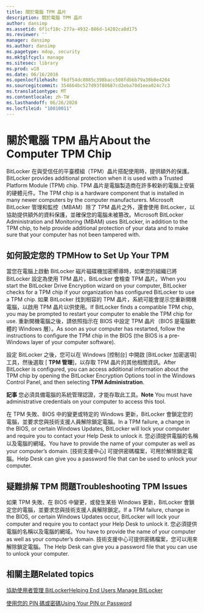 ```yaml
---
title: 關於電腦 TPM 晶片
description: 關於電腦 TPM 晶片
author: dansimp
ms.assetid: 6f1cf18c-277a-4932-886d-14202ca8d175
ms.reviewer: ''
manager: dansimp
ms.author: dansimp
ms.pagetype: mdop, security
ms.mktglfcycl: manage
ms.sitesec: library
ms.prod: w10
ms.date: 06/16/2016
ms.openlocfilehash: f6df54dc8085c398bacc508fdbbb79a30b0e4204
ms.sourcegitcommit: 354664bc527d93f80687cd2eba70d1eea024c7c3
ms.translationtype: MT
ms.contentlocale: zh-TW
ms.lasthandoff: 06/26/2020
ms.locfileid: "10810011"
---
```

# <span data-ttu-id="fa386-103">關於電腦 TPM 晶片</span><span class="sxs-lookup"><span data-stu-id="fa386-103">About the Computer TPM Chip</span></span>


<span data-ttu-id="fa386-104">BitLocker 在與受信任的平臺模組（TPM）晶片搭配使用時，提供額外的保護。</span><span class="sxs-lookup"><span data-stu-id="fa386-104">BitLocker provides additional protection when it is used with a Trusted Platform Module (TPM) chip.</span></span> <span data-ttu-id="fa386-105">TPM 晶片是電腦製造商在許多較新的電腦上安裝的硬體元件。</span><span class="sxs-lookup"><span data-stu-id="fa386-105">The TPM chip is a hardware component that is installed in many newer computers by the computer manufacturers.</span></span> <span data-ttu-id="fa386-106">Microsoft BitLocker 管理和監控（MBAM）除了 TPM 晶片之外，還會使用 BitLocker，以協助提供額外的資料保護，並確保您的電腦未被篡改。</span><span class="sxs-lookup"><span data-stu-id="fa386-106">Microsoft BitLocker Administration and Monitoring (MBAM) uses BitLocker, in addition to the TPM chip, to help provide additional protection of your data and to make sure that your computer has not been tampered with.</span></span>

## <span data-ttu-id="fa386-107">如何設定您的 TPM</span><span class="sxs-lookup"><span data-stu-id="fa386-107">How to Set Up Your TPM</span></span>


<span data-ttu-id="fa386-108">當您在電腦上啟動 BitLocker 磁片磁碟機加密嚮導時，如果您的組織已將 BitLocker 設定為使用 TPM 晶片，BitLocker 會檢查 TPM 晶片。</span><span class="sxs-lookup"><span data-stu-id="fa386-108">When you start the BitLocker Drive Encryption wizard on your computer, BitLocker checks for a TPM chip if your organization has configured BitLocker to use a TPM chip.</span></span> <span data-ttu-id="fa386-109">如果 BitLocker 找到相容的 TPM 晶片，系統可能會提示您重新開機電腦，以啟用 TPM 晶片以供使用。</span><span class="sxs-lookup"><span data-stu-id="fa386-109">If BitLocker finds a compatible TPM chip, you may be prompted to restart your computer to enable the TPM chip for use.</span></span> <span data-ttu-id="fa386-110">重新開機電腦之後，請依照指示在 BIOS 中設定 TPM 晶片（BIOS 是電腦軟體的 Windows 層）。</span><span class="sxs-lookup"><span data-stu-id="fa386-110">As soon as your computer has restarted, follow the instructions to configure the TPM chip in the BIOS (the BIOS is a pre-Windows layer of your computer software).</span></span>

<span data-ttu-id="fa386-111">設定 BitLocker 之後，您可以在 Windows [控制台] 中開啟 [BitLocker 加密選項] 工具，然後選取 [ **TPM 管理**]，以存取 TPM 晶片的其他相關資訊。</span><span class="sxs-lookup"><span data-stu-id="fa386-111">After BitLocker is configured, you can access additional information about the TPM chip by opening the BitLocker Encryption Options tool in the Windows Control Panel, and then selecting **TPM Administration**.</span></span>

<span data-ttu-id="fa386-112">**記事** 您必須具備電腦的系統管理認證，才能存取此工具。</span><span class="sxs-lookup"><span data-stu-id="fa386-112">**Note** You must have administrative credentials on your computer to access this tool.</span></span>

 

<span data-ttu-id="fa386-113">在 TPM 失敗、BIOS 中的變更或特定的 Windows 更新，BitLocker 會鎖定您的電腦，並要求您與技術支援人員解除鎖定電腦。</span><span class="sxs-lookup"><span data-stu-id="fa386-113">In a TPM failure, a change in the BIOS, or certain Windows Updates, BitLocker will lock your computer and require you to contact your Help Desk to unlock it.</span></span> <span data-ttu-id="fa386-114">您必須提供電腦的名稱以及電腦的網域。</span><span class="sxs-lookup"><span data-stu-id="fa386-114">You have to provide the name of your computer as well as your computer’s domain.</span></span> <span data-ttu-id="fa386-115">[技術支援中心] 可提供密碼檔案，可用於解除鎖定電腦。</span><span class="sxs-lookup"><span data-stu-id="fa386-115">Help Desk can give you a password file that can be used to unlock your computer.</span></span>

## <span data-ttu-id="fa386-116">疑難排解 TPM 問題</span><span class="sxs-lookup"><span data-stu-id="fa386-116">Troubleshooting TPM Issues</span></span>


<span data-ttu-id="fa386-117">如果 TPM 失敗、在 BIOS 中變更，或發生某些 Windows 更新，BitLocker 會鎖定您的電腦，並要求您與技術支援人員解除鎖定。</span><span class="sxs-lookup"><span data-stu-id="fa386-117">If a TPM failure, change in the BIOS, or certain Windows Updates occur, BitLocker will lock your computer and require you to contact your Help Desk to unlock it.</span></span> <span data-ttu-id="fa386-118">您必須提供電腦的名稱以及電腦的網域。</span><span class="sxs-lookup"><span data-stu-id="fa386-118">You have to provide the name of your computer as well as your computer’s domain.</span></span> <span data-ttu-id="fa386-119">技術支援中心可提供密碼檔案，您可以用來解除鎖定電腦。</span><span class="sxs-lookup"><span data-stu-id="fa386-119">The Help Desk can give you a password file that you can use to unlock your computer.</span></span>

## <span data-ttu-id="fa386-120">相關主題</span><span class="sxs-lookup"><span data-stu-id="fa386-120">Related topics</span></span>


[<span data-ttu-id="fa386-121">協助使用者管理 BitLocker</span><span class="sxs-lookup"><span data-stu-id="fa386-121">Helping End Users Manage BitLocker</span></span>](helping-end-users-manage-bitlocker.md)

[<span data-ttu-id="fa386-122">使用您的 PIN 碼或密碼</span><span class="sxs-lookup"><span data-stu-id="fa386-122">Using Your PIN or Password</span></span>](using-your-pin-or-password.md)

 

 





